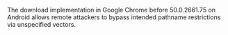 The download implementation in Google Chrome before 50.0.2661.75 on Android allows remote attackers to bypass intended pathname restrictions via unspecified vectors.